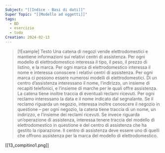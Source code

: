 ```yaml
---
Subject: "[[Indice - Basi di dati]]"
Super Topic: "[[Modello ad oggetti]]"
tags:
  - BD
  - esercizio
  - todo
Creation: 2024-02-13
---
```


> [!Example] Testo
> Una catena di negozi vende elettrodomestici e mantiene informazioni sui relativi centri di assistenza. Per ogni modello di elettrodomestico interessa il tipo, il peso, il prezzo di listino, e la marca. Per ogni marca di elettrodomestico interessa il nome e interessa conoscere i relativi centri di assistenza. Per ogni marca ci possono essere numerosi modelli di elettrodomestici. Di un centro d’assistenza interessano il nome, l’indirizzo, un insieme di recapiti telefonici, e l’insieme di marche per le quali offre assistenza. La catena tiene inoltre traccia di eventuali reclami ricevuti. Per ogni reclamo interessano la data e il nome indicato dal segnalante. Se il reclamo riguarda un negozio, interessa inoltre conoscere il negozio in questione – per ogni negozio, la catena tiene traccia di un nome, un indirizzo, e l’insieme dei reclami ricevuti. Se invece riguarda un’operazione di assistenza, interessa tenere traccia del modello di elettrodomestico in questione e del centro di assistenza che ha gestito la riparazione. Il centro di assistenza deve essere uno di quelli che offrono assistenza per la marca del modello di elettrodomestico.



[[13_compitino1.png]]
